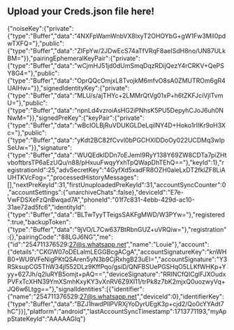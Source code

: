 ## Upload your Creds.json file here!
{"noiseKey":{"private":{"type":"Buffer","data":"4NXFpWamWnbVX8lxyT2OHOYbG+gW1Fw3Mil0pdwTXFQ="},"public":{"type":"Buffer","data":"ZIFpYw/2JDwEcS74aTfVRqF8aeISdH8no/UN87ULkBM="}},"pairingEphemeralKeyPair":{"private":{"type":"Buffer","data":"wCjmHJ51jd0dUmSmqDqzRDijQezY4rCRKV+QePSY8G4="},"public":{"type":"Buffer","data":"OprQQcOmjxL8TvojkM6mfvO8sA0ZMUTROm6gR4UAlHw="}},"signedIdentityKey":{"private":{"type":"Buffer","data":"MLU/s/ajTHYc+2LMMrQtVg01xP+h6tZKFJciVjITvmU="},"public":{"type":"Buffer","data":"npnLd4vzroiAsHG2iPNhsK5PU5DepyhCJoJ6uh0NNwM="}},"signedPreKey":{"keyPair":{"private":{"type":"Buffer","data":"wBcIOLBjRuVDUKGLDeLqilNY4D+Hoko1rIIKr9oH3Xc="},"public":{"type":"Buffer","data":"yKdt2BC82fCvvl0bPGCHXIDDoOy022UCDMq3wIpSeUw="}},"signature":{"type":"Buffer","data":"WUQEdkIDDn7oEJemI9RyY138Y69ZW8CDTa7piZHtvboftbrsTP6aEzUQu/n88/pHxuuFwqyYxhTpQWapDhTEhQ=="},"keyId":1},"registrationId":25,"advSecretKey":"4GyfXd5xadFR8OZH0aleLxDT2fklZF8LiAUHTKVcFog=","processedHistoryMessages":[],"nextPreKeyId":31,"firstUnuploadedPreKeyId":31,"accountSyncCounter":0,"accountSettings":{"unarchiveChats":false},"deviceId":"E7e-VwFDSXeFzQnBwqad7A","phoneId":"01f7c831-4ebb-429d-ac10-31ae72ad5fc6","identityId":{"type":"Buffer","data":"BLTwTyyTTeigsSAKFgMWD/W3PYw="},"registered":true,"backupToken":{"type":"Buffer","data":"9jVO/L7Cw637BtRbnGUZ+uVRQiw="},"registration":{},"pairingCode":"88LGJ6NG","me":{"id":"254711376529:27@s.whatsapp.net","name":"Louie"},"account":{"details":"CKGW07oDELalmLEGGBcgACgA","accountSignatureKey":"knWHB0+WU9VFeNigPKtQSAren5yN3b9CjRxhgB23uEI=","accountSignature":"Y3RSksupCG5ThW34jI552DLz9KffPqo/gsiD/QNFBSUePGSHqO5LLKfWHKp+Yyy+627Jh/q2luRYB5omjt+pAQ==","deviceSignature":"RRINCfQICglFJXOudxPVFxTcXHN39YmXSmhKxyKY3vXnRV6Z9XI11/trPk8z7bK2mjxQ0uozwyVq+JQ6w6Ltgg=="},"signalIdentities":[{"identifier":{"name":"254711376529:27@s.whatsapp.net","deviceId":0},"identifierKey":{"type":"Buffer","data":"BZJ1hwdPllPVRXjYoDyrUEgK3p+cjd2/Qo0cYYAdt7hC"}}],"platform":"android","lastAccountSyncTimestamp":1713771193,"myAppStateKeyId":"AAAAAGIq"}
